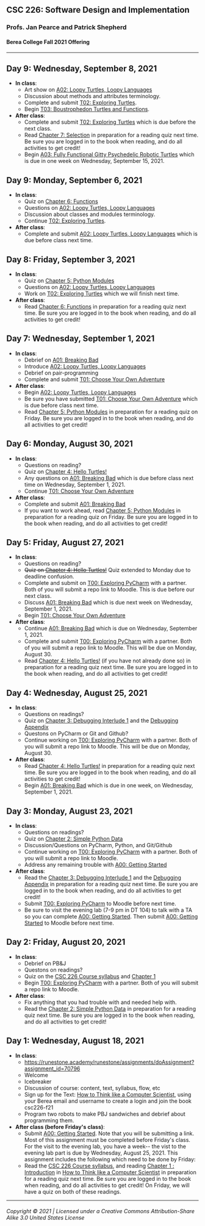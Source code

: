 ## CSC 226: Software Design and Implementation
### Profs. Jan Pearce and Patrick Shepherd
#### Berea College Fall 2021 Offering

---
## Day 9: Wednesday, September 8, 2021
  - **In class**:
    - Art show on [A02: Loopy Turtles, Loopy Languages](https://docs.google.com/document/d/1WuyOF_H_DV6X5VmZAG5xZIYA8mT-izz8Ctkn_zzAwmQ/edit?usp=sharing)
    - Discussion about methods and attributes terminology.
    - Complete and submit [T02: Exploring Turtles](https://docs.google.com/document/d/1bDW9-avtnKA0c6J_H_ny4e9-fr0dIRYPChHjSMoYxn8/edit?usp=sharing).
    - Begin [T03: Boustrophedon Turtles and Functions](https://docs.google.com/document/d/1KbUnLsoJ_YL2zD1MXgijSq6s2zm2ILisZJlrpcFniSU/edit?usp=sharing).
 - **After class**:
   - Complete and submit [T02: Exploring Turtles](https://docs.google.com/document/d/1bDW9-avtnKA0c6J_H_ny4e9-fr0dIRYPChHjSMoYxn8/edit?usp=sharing) which is due before the next class.
   -  Read [Chapter 7: Selection](https://runestone.academy/runestone/assignments/doAssignment?assignment_id=70808) in preparation for a reading quiz next time. Be sure you are logged in to the book when reading, and do all activities to get credit!
   - Begin [A03: Fully Functional Gitty Psychedelic Robotic Turtles](https://docs.google.com/document/d/18w-4Msvo09UoiVZ60jB-vDSx2-OmUf7zr9gQnZtMNC8/edit?usp=sharing) which is due in one week on Wednesday, September 15, 2021.

## Day 9: Monday, September 6, 2021
  - **In class**:
    - Quiz on [Chapter 6: Functions](https://runestone.academy/runestone/assignments/doAssignment?assignment_id=70807)
    - Questions on [A02: Loopy Turtles, Loopy Languages](https://docs.google.com/document/d/1WuyOF_H_DV6X5VmZAG5xZIYA8mT-izz8Ctkn_zzAwmQ/edit?usp=sharing)
    - Discussion about classes and modules terminology.
    - Continue [T02: Exploring Turtles](https://docs.google.com/document/d/1bDW9-avtnKA0c6J_H_ny4e9-fr0dIRYPChHjSMoYxn8/edit?usp=sharing).
 - **After class**:
   -  Complete and submit [A02: Loopy Turtles, Loopy Languages](https://docs.google.com/document/d/1WuyOF_H_DV6X5VmZAG5xZIYA8mT-izz8Ctkn_zzAwmQ/edit?usp=sharing) which is due before class next time.

## Day 8: Friday, September 3, 2021
  - **In class**:
    - Quiz on [Chapter 5: Python Modules](https://runestone.academy/runestone/assignments/doAssignment?assignment_id=70802)
    - Questions on [A02: Loopy Turtles, Loopy Languages](https://docs.google.com/document/d/1WuyOF_H_DV6X5VmZAG5xZIYA8mT-izz8Ctkn_zzAwmQ/edit?usp=sharing)
    - Work on [T02: Exploring Turtles](https://docs.google.com/document/d/1bDW9-avtnKA0c6J_H_ny4e9-fr0dIRYPChHjSMoYxn8/edit?usp=sharing) which we will finish next time.
 - **After class**:
   -  Read [Chapter 6: Functions](https://runestone.academy/runestone/assignments/doAssignment?assignment_id=70807) in preparation for a reading quiz next time. Be sure you are logged in to the book when reading, and do all activities to get credit!

## Day 7: Wednesday, September 1, 2021
  - **In class**:
    - Debrief on [A01: Breaking Bad](https://docs.google.com/document/d/1QRrUqCG2fbk1GRdXOFSxxCY9tJwrlkEjBGTwW21ME7M/edit?usp=sharing)
    - Introduce [A02: Loopy Turtles, Loopy Languages](https://docs.google.com/document/d/1WuyOF_H_DV6X5VmZAG5xZIYA8mT-izz8Ctkn_zzAwmQ/edit?usp=sharing)
    - Debrief on pair-programming
    - Complete and submit [T01: Choose Your Own Adventure](https://docs.google.com/document/d/1IG9wCXFOpTjpWn8v0vMOvy9p03FKQDRwe94bDZk18wE/edit?usp=sharing)
  - **After class**:
    - Begin [A02: Loopy Turtles, Loopy Languages](https://docs.google.com/document/d/1WuyOF_H_DV6X5VmZAG5xZIYA8mT-izz8Ctkn_zzAwmQ/edit?usp=sharing)
    - Be sure you have submitted [T01: Choose Your Own Adventure](https://docs.google.com/document/d/1IG9wCXFOpTjpWn8v0vMOvy9p03FKQDRwe94bDZk18wE/edit?usp=sharing) which is due before class next time.
    - Read [Chapter 5: Python Modules](https://runestone.academy/runestone/assignments/doAssignment?assignment_id=70802) in preparation for a reading quiz on Friday. Be sure you are logged in to the book when reading, and do all activities to get credit!

## Day 6: Monday, August 30, 2021
  - **In class**:
    - Questions on reading?
    - Quiz on [Chapter 4: Hello Turtles!](https://runestone.academy/runestone/assignments/doAssignment?assignment_id=70801)
    - Any questions on [A01: Breaking Bad](https://docs.google.com/document/d/1QRrUqCG2fbk1GRdXOFSxxCY9tJwrlkEjBGTwW21ME7M/edit?usp=sharing) which is due before class next time on Wednesday, September 1, 2021.
    - Continue [T01: Choose Your Own Adventure](https://docs.google.com/document/d/1IG9wCXFOpTjpWn8v0vMOvy9p03FKQDRwe94bDZk18wE/edit?usp=sharing)
  - **After class**:
    - Complete and submit [A01: Breaking Bad](https://docs.google.com/document/d/1QRrUqCG2fbk1GRdXOFSxxCY9tJwrlkEjBGTwW21ME7M/edit?usp=sharing)
    - If you want to work ahead, read [Chapter 5: Python Modules](https://runestone.academy/runestone/assignments/doAssignment?assignment_id=70802) in preparation for a reading quiz on Friday. Be sure you are logged in to the book when reading, and do all activities to get credit!

## Day 5: Friday, August 27, 2021
  - **In class**:
    - Questions on reading?
    - ~~Quiz on [Chapter 4: Hello Turtles!](https://runestone.academy/runestone/assignments/doAssignment?assignment_id=70801)~~ Quiz extended to Monday due to deadline confusion.
    - Complete and submit on [T00: Exploring PyCharm](https://docs.google.com/document/d/1cXdActfgB6wWmyJozWNgM_-ZfSDTWQw4fFVXYRufQlI/edit?usp=sharing) with a partner. Both of you will submit a repo link to Moodle.  This is due before our next class.
    - Discuss [A01: Breaking Bad](https://docs.google.com/document/d/1QRrUqCG2fbk1GRdXOFSxxCY9tJwrlkEjBGTwW21ME7M/edit?usp=sharing) which is due next week on Wednesday, September 1, 2021.
    - Begin [T01: Choose Your Own Adventure](https://docs.google.com/document/d/1IG9wCXFOpTjpWn8v0vMOvy9p03FKQDRwe94bDZk18wE/edit?usp=sharing)
  - **After class**:
    - Continue [A01: Breaking Bad](https://docs.google.com/document/d/1QRrUqCG2fbk1GRdXOFSxxCY9tJwrlkEjBGTwW21ME7M/edit?usp=sharing) which is due on Wednesday, September 1, 2021.
    - Complete and submit [T00: Exploring PyCharm](https://docs.google.com/document/d/1cXdActfgB6wWmyJozWNgM_-ZfSDTWQw4fFVXYRufQlI/edit?usp=sharing) with a partner. Both of you will submit a repo link to Moodle. This will be due on Monday, August 30.
    - Read [Chapter 4: Hello Turtles!](https://runestone.academy/runestone/assignments/doAssignment?assignment_id=70801) (if you have not already done so) in preparation for a reading quiz next time. Be sure you are logged in to the book when reading, and do all activities to get credit!
    
## Day 4: Wednesday, August 25, 2021
  - **In class**:
    - Questions on readings?
    - Quiz on [Chapter 3: Debugging Interlude 1](https://runestone.academy/runestone/assignments/doAssignment?assignment_id=70800) and the [Debugging Appendix](https://runestone.academy/runestone/books/published/thinkcspy/Appendices/errorsAndDebug.html) 
    - Questons on PyCharm or Git and Github?
    - Continue working on [T00: Exploring PyCharm](https://docs.google.com/document/d/1cXdActfgB6wWmyJozWNgM_-ZfSDTWQw4fFVXYRufQlI/edit?usp=sharing) with a partner. Both of you will submit a repo link to Moodle. This will be due on Monday, August 30.
  - **After class**:
    - Read [Chapter 4: Hello Turtles!](https://runestone.academy/runestone/assignments/doAssignment?assignment_id=70801) in preparation for a reading quiz next time. Be sure you are logged in to the book when reading, and do all activities to get credit!
    - Begin [A01: Breaking Bad](https://docs.google.com/document/d/1QRrUqCG2fbk1GRdXOFSxxCY9tJwrlkEjBGTwW21ME7M/edit?usp=sharing) which is due in one week, on Wednesday, September 1, 2021.

## Day 3: Monday, August 23, 2021
  - **In class**:
    - Questions on readings?
    - Quiz on [Chapter 2: Simple Python Data](https://runestone.academy/runestone/assignments/doAssignment?assignment_id=70796)
    - Discussion/Questions on PyCharm, Python, and Git/Github
    - Continue working on [T00: Exploring PyCharm](https://docs.google.com/document/d/1cXdActfgB6wWmyJozWNgM_-ZfSDTWQw4fFVXYRufQlI/edit?usp=sharing) with a partner. Both of you will submit a repo link to Moodle.
    - Address any remaining trouble with [A00: Getting Started](https://docs.google.com/document/d/13bjnuAz75sbNLxt7T8mCrbus-iWpWOmd1KNC3WyQeMw/edit?usp=sharing)
  - **After class**:
    - Read the [Chapter 3: Debugging Interlude 1](https://runestone.academy/runestone/assignments/doAssignment?assignment_id=70800) and the [Debugging Appendix](https://runestone.academy/runestone/books/published/thinkcspy/Appendices/errorsAndDebug.html) in preparation for a reading quiz next time. Be sure you are logged in to the book when reading, and do all activities to get credit!
    - Submit [T00: Exploring PyCharm](https://docs.google.com/document/d/1cXdActfgB6wWmyJozWNgM_-ZfSDTWQw4fFVXYRufQlI/edit?usp=sharing) to Moodle before next time.
    - Be sure to visit the evening lab (7-9 pm in DT 104) to talk with a TA so you can complete [A00: Getting Started](https://docs.google.com/document/d/13bjnuAz75sbNLxt7T8mCrbus-iWpWOmd1KNC3WyQeMw/edit?usp=sharing). Then submit [A00: Getting Started](https://docs.google.com/document/d/13bjnuAz75sbNLxt7T8mCrbus-iWpWOmd1KNC3WyQeMw/edit?usp=sharing) to Moodle before next time.

## Day 2: Friday, August 20, 2021
  - **In class**:
    - Debrief on PB&J
    - Questons on readings?
    - Quiz on the [CSC 226 Course syllabus](https://docs.google.com/document/d/11M_Z3Veq3Gt_N0JWY7OCuik-kO2NvdeLxc3sU_aOFZM/edit?usp=sharing) and [Chapter 1](https://runestone.academy/runestone/assignments/doAssignment?assignment_id=70793)  
    - Begin [T00: Exploring PyCharm](https://docs.google.com/document/d/1cXdActfgB6wWmyJozWNgM_-ZfSDTWQw4fFVXYRufQlI/edit?usp=sharing) with a partner. Both of you will submit a repo link to Moodle.
  - **After class**:
    - Fix anything that you had trouble with and needed help with.
    - Read the [Chapter 2: Simple Python Data](https://runestone.academy/runestone/assignments/doAssignment?assignment_id=70796) in preparation for a reading quiz next time. Be sure you are logged in to the book when reading, and do all activities to get credit! 

## Day 1: Wednesday, August 18, 2021
  - **In class**:
    - https://runestone.academy/runestone/assignments/doAssignment?assignment_id=70796
    - Welcome
    - Icebreaker
    - Discussion of course: content, text, syllabus, flow, etc
    - Sign up for the Text: [How to Think like a Computer Scientist](https://runestone.academy), using your Berea email and username to create a login and join the book csc226-f21
    - Program two robots to make PBJ sandwiches and debrief about programming them.
  - **After class (before Friday's class)**:
    - Submit [A00: Getting Started](https://docs.google.com/document/d/13bjnuAz75sbNLxt7T8mCrbus-iWpWOmd1KNC3WyQeMw/edit?usp=sharing). Note that you will be submitting a link.  Most of this assignment must be completed before Friday's class. For the visit to the evening lab, you have a week-- the vist to the evening lab part is due by Wednesday, August 25, 2021. This assignment includes the following which need to be done by Friday:
    - Read the [CSC 226 Course syllabus](https://docs.google.com/document/d/11M_Z3Veq3Gt_N0JWY7OCuik-kO2NvdeLxc3sU_aOFZM/edit?usp=sharing), and reading [Chapter 1 : Introduction](https://runestone.academy/runestone/assignments/doAssignment?assignment_id=70793) in [How to Think like a Computer Scientist](https://runestone.academy/runestone/assignments/doAssignment?assignment_id=70803) in preparation for a reading quiz next time. Be sure you are logged in to the book when reading, and do all activities to get credit! On Friday, we will have a quiz on both of these readings. 

---
###### Copyright © 2021 | Licensed under a Creative Commons Attribution-Share Alike 3.0 United States License
